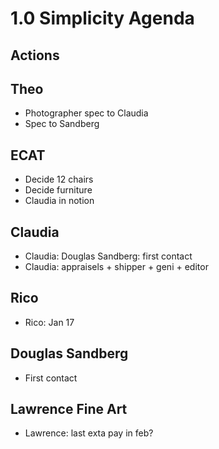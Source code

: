 # 1.0 Simplicity Agenda

## Actions


## Theo

* Photographer spec to Claudia
* Spec to Sandberg

## ECAT

* Decide 12 chairs
* Decide furniture
* Claudia in notion


## Claudia

* Claudia: Douglas Sandberg: first contact
* Claudia: appraisels + shipper + geni + editor

## Rico

* Rico: Jan 17


## Douglas Sandberg

* First contact


## Lawrence Fine Art

* Lawrence: last exta pay in feb?
